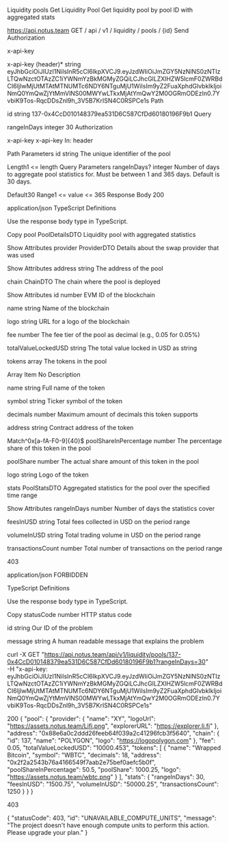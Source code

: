 Liquidity pools
Get Liquidity Pool
Get liquidity pool by pool ID with aggregated stats

https://api.notus.team
GET
/
api
/
v1
/
liquidity
/
pools
/
{id}
Send
Authorization

x-api-key



x-api-key (header)*
string
eyJhbGciOiJIUzI1NiIsInR5cCI6IkpXVCJ9.eyJzdWIiOiJmZGY5NzNlNS0zNTIzLTQwNzctOTAzZC1iYWNmYzBkMGMyZGQiLCJhcGlLZXlHZW5lcmF0ZWRBdCI6IjIwMjUtMTAtMTNUMTc6NDY6NTguMjU1WiIsIm9yZ2FuaXphdGlvbklkIjoiNmQ0YmQwZjYtMmVlNS00MWYwLTkxMjAtYmQwY2M0OGRmODEzIn0.7YvbiK9Tos-RqcDDsZnl9h_3V5B7KrISN4C0RSPCe1s
Path

id
string
137-0x4CcD010148379ea531D6C587CfDd60180196F9b1
Query

rangeInDays
integer
30
Authorization

x-api-key
x-api-key
<token>
In: header

Path Parameters
id
string
The unique identifier of the pool

Length1 <= length
Query Parameters
rangeInDays?
integer
Number of days to aggregate pool statistics for. Must be between 1 and 365 days. Default is 30 days.

Default30
Range1 <= value <= 365
Response Body
200

application/json
TypeScript Definitions

Use the response body type in TypeScript.

Copy
pool
PoolDetailsDTO
Liquidity pool with aggregated statistics

Show Attributes
provider
ProviderDTO
Details about the swap provider that was used

Show Attributes
address
string
The address of the pool

chain
ChainDTO
The chain where the pool is deployed

Show Attributes
id
number
EVM ID of the blockchain

name
string
Name of the blockchain

logo
string
URL for a logo of the blockchain

fee
number
The fee tier of the pool as decimal (e.g., 0.05 for 0.05%)

totalValueLockedUSD
string
The total value locked in USD as string

tokens
array<LiquidityPoolTokenDTO>
The tokens in the pool

Array Item
No Description

name
string
Full name of the token

symbol
string
Ticker symbol of the token

decimals
number
Maximum amount of decimals this token supports

address
string
Contract address of the token

Match^0x[a-fA-F0-9]{40}$
poolShareInPercentage
number
The percentage share of this token in the pool

poolShare
number
The actual share amount of this token in the pool

logo
string
Logo of the token

stats
PoolStatsDTO
Aggregated statistics for the pool over the specified time range

Show Attributes
rangeInDays
number
Number of days the statistics cover

feesInUSD
string
Total fees collected in USD on the period range

volumeInUSD
string
Total trading volume in USD on the period range

transactionsCount
number
Total number of transactions on the period range

403

application/json
FORBIDDEN

TypeScript Definitions

Use the response body type in TypeScript.

Copy
statusCode
number
HTTP status code

id
string
Our ID of the problem

message
string
A human readable message that explains the problem


curl -X GET "https://api.notus.team/api/v1/liquidity/pools/137-0x4CcD010148379ea531D6C587CfDd60180196F9b1?rangeInDays=30" \
  -H "x-api-key: eyJhbGciOiJIUzI1NiIsInR5cCI6IkpXVCJ9.eyJzdWIiOiJmZGY5NzNlNS0zNTIzLTQwNzctOTAzZC1iYWNmYzBkMGMyZGQiLCJhcGlLZXlHZW5lcmF0ZWRBdCI6IjIwMjUtMTAtMTNUMTc6NDY6NTguMjU1WiIsIm9yZ2FuaXphdGlvbklkIjoiNmQ0YmQwZjYtMmVlNS00MWYwLTkxMjAtYmQwY2M0OGRmODEzIn0.7YvbiK9Tos-RqcDDsZnl9h_3V5B7KrISN4C0RSPCe1s"


  200
  {
  "pool": {
    "provider": {
      "name": "XY",
      "logoUrl": "https://assets.notus.team/Lifi.png",
      "explorerURL": "https://explorer.li.fi"
    },
    "address": "0x88e6a0c2ddd26feeb64f039a2c41296fcb3f5640",
    "chain": {
      "id": 137,
      "name": "POLYGON",
      "logo": "https://logopolygon.com"
    },
    "fee": 0.05,
    "totalValueLockedUSD": "10000.453",
    "tokens": [
      {
        "name": "Wrapped Bitcoin",
        "symbol": "WBTC",
        "decimals": 18,
        "address": "0x2f2a2543b76a4166549f7aab2e75bef0aefc5b0f",
        "poolShareInPercentage": 50.5,
        "poolShare": 1000.25,
        "logo": "https://assets.notus.team/wbtc.png"
      }
    ],
    "stats": {
      "rangeInDays": 30,
      "feesInUSD": "1500.75",
      "volumeInUSD": "50000.25",
      "transactionsCount": 1250
    }
  }
}

403

{
  "statusCode": 403,
  "id": "UNAVAILABLE_COMPUTE_UNITS",
  "message": "The project doesn't have enough compute units to perform this action. Please upgrade your plan."
}
